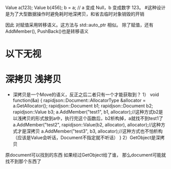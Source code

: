 Value a(123);
Value b(456);
b = a;         // a 变成 Null，b 变成数字 123。
#这种设计是为了大型数据操作时避免耗时地深拷贝，和省去临时对象销毁的开销

因此 对赋值采用转移语义。这方法与 std::auto_ptr 相似。
除了赋值，还有AddMember(), PushBack()也是转移语义



# 以下无视
# 深拷贝 浅拷贝
- 深拷贝是一个Move的语义，反正之后二者只有一个才能获取到？
1）
void function(&a)
{
	rapidjson::Document::AllocatorType &allocator = a.GetAllocator();
	rapidjson::Document b1;
	rapidjson::Document b2;
        rapidjson::Value b3;
	a.AddMember("test1", b1, allocator);//这种方式b2是以浅拷贝的形式放到a中，执行完这个函数后，b2析构掉，a就找不到test1了
	a.AddMember("test2", rapidjson::Value(b2, allocator), allocator);//这种方式才是深拷贝
	a.AddMember("test3", b3, allocator);//这种方式也不怕析构（应该是Value会听话，Document不指定就不听话）
}
2）GetObject是深拷贝

原document可以找到的东西
如果经过GetObject给了谁，
那么document可能就找不到那个东西了
